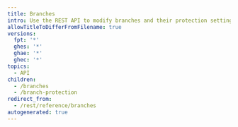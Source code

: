 ```yaml
---
title: Branches
intro: Use the REST API to modify branches and their protection settings.
allowTitleToDifferFromFilename: true
versions:
  fpt: '*'
  ghes: '*'
  ghae: '*'
  ghec: '*'
topics:
  - API
children:
  - /branches
  - /branch-protection
redirect_from:
  - /rest/reference/branches
autogenerated: true
---
```




<!-- Content after this section is automatically generated -->
